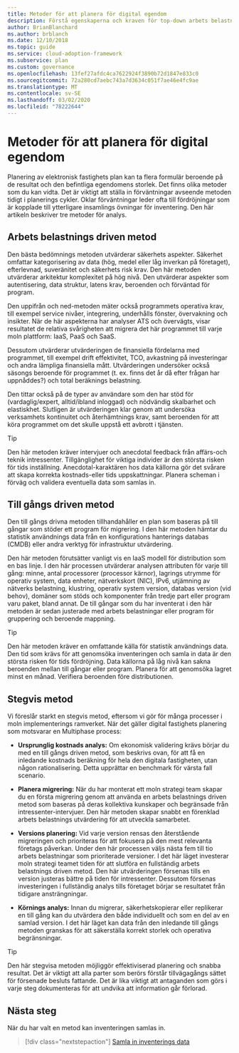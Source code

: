 ```yaml
---
title: Metoder för att planera för digital egendom
description: Förstå egenskaperna och kraven för top-down arbets belastnings driven, till gångs driven eller stegvisa metoder för planering av digital egendom.
author: BrianBlanchard
ms.author: brblanch
ms.date: 12/10/2018
ms.topic: guide
ms.service: cloud-adoption-framework
ms.subservice: plan
ms.custom: governance
ms.openlocfilehash: 13fef27afdc4ca7622924f3890b72d1847e833c0
ms.sourcegitcommit: 72a280cd7aebc743a7d3634c051f7ae46e4fc9ae
ms.translationtype: MT
ms.contentlocale: sv-SE
ms.lasthandoff: 03/02/2020
ms.locfileid: "78222644"
---
```

# <a name="approaches-to-digital-estate-planning"></a>Metoder för att planera för digital egendom

Planering av elektronisk fastighets plan kan ta flera formulär beroende på de resultat och den befintliga egendomens storlek. Det finns olika metoder som du kan vidta. Det är viktigt att ställa in förväntningar avseende metoden tidigt i planerings cykler. Oklar förväntningar leder ofta till fördröjningar som är kopplade till ytterligare insamlings övningar för inventering. Den här artikeln beskriver tre metoder för analys.

## <a name="workload-driven-approach"></a>Arbets belastnings driven metod

Den bästa bedömnings metoden utvärderar säkerhets aspekter. Säkerhet omfattar kategorisering av data (hög, medel eller låg inverkan på företaget), efterlevnad, suveränitet och säkerhets risk krav. Den här metoden utvärderar arkitektur komplexitet på hög nivå. Den utvärderar aspekter som autentisering, data struktur, latens krav, beroenden och förväntad för program.

Den uppifrån och ned-metoden mäter också programmets operativa krav, till exempel service nivåer, integrering, underhålls fönster, övervakning och insikter. När de här aspekterna har analyser ATS och övervägts, visar resultatet de relativa svårigheten att migrera det här programmet till varje moln plattform: IaaS, PaaS och SaaS.

Dessutom utvärderar utvärderingen de finansiella fördelarna med programmet, till exempel drift effektivitet, TCO, avkastning på investeringar och andra lämpliga finansiella mått. Utvärderingen undersöker också säsongs beroende för programmet (t. ex. finns det år då efter frågan har uppnåddes?) och total beräknings belastning.

Den tittar också på de typer av användare som den har stöd för (vardaglig/expert, alltid/ibland inloggad) och nödvändig skalbarhet och elastiskhet. Slutligen är utvärderingen klar genom att undersöka verksamhets kontinuitet och återhämtnings krav, samt beroenden för att köra programmet om det skulle uppstå ett avbrott i tjänsten.

> [!TIP]
> Den här metoden kräver intervjuer och anecdotal feedback från affärs-och teknik intressenter. Tillgänglighet för viktiga individer är den största risken för tids inställning. Anecdotal-karaktären hos data källorna gör det svårare att skapa korrekta kostnads-eller tids uppskattningar. Planera scheman i förväg och validera eventuella data som samlas in.

## <a name="asset-driven-approach"></a>Till gångs driven metod

Den till gångs drivna metoden tillhandahåller en plan som baseras på till gångar som stöder ett program för migrering. I den här metoden hämtar du statistik användnings data från en konfigurations hanterings databas (CMDB) eller andra verktyg för infrastruktur utvärdering.

Den här metoden förutsätter vanligt vis en IaaS modell för distribution som en bas linje. I den här processen utvärderar analysen attributen för varje till gång: minne, antal processorer (processor kärnor), lagrings utrymme för operativ system, data enheter, nätverkskort (NIC), IPv6, utjämning av nätverks belastning, klustring, operativ system version, databas version (vid behov), domäner som stöds och komponenter från tredje part eller program varu paket, bland annat. De till gångar som du har inventerat i den här metoden är sedan justerade med arbets belastningar eller program för gruppering och beroende mappning.

> [!TIP]
> Den här metoden kräver en omfattande källa för statistik användnings data. Den tid som krävs för att genomsöka inventeringen och samla in data är den största risken för tids fördröjning. Data källorna på låg nivå kan sakna beroenden mellan till gångar eller program. Planera för att genomsöka lagret minst en månad. Verifiera beroenden före distributionen.

## <a name="incremental-approach"></a>Stegvis metod

Vi föreslår starkt en stegvis metod, eftersom vi gör för många processer i moln implementerings ramverket. När det gäller digital fastighets planering som motsvarar en Multiphase process:

- **Ursprunglig kostnads analys:** Om ekonomisk validering krävs börjar du med en till gångs driven metod, som beskrivs ovan, för att få en inledande kostnads beräkning för hela den digitala fastigheten, utan någon rationalisering. Detta upprättar en benchmark för värsta fall scenario.

- **Planera migrering:** När du har monterat ett moln strategi team skapar du en första migrering genom att använda en arbets belastnings driven metod som baseras på deras kollektiva kunskaper och begränsade från intressenter-intervjuer. Den här metoden skapar snabbt en förenklad arbets belastnings utvärdering för att utveckla samarbetet.

- **Versions planering:** Vid varje version rensas den återstående migreringen och prioriteras för att fokusera på den mest relevanta företags påverkan. Under den här processen väljs nästa fem till tio arbets belastningar som prioriterade versioner. I det här läget investerar moln strategi teamet tiden för att slutföra en fullständig arbets belastnings driven metod. Den här utvärderingen försenas tills en version justeras bättre på tiden för intressenter. Dessutom försenas investeringen i fullständig analys tills företaget börjar se resultatet från tidigare ansträngningar.

- **Körnings analys:** Innan du migrerar, säkerhetskopierar eller replikerar en till gång kan du utvärdera den både individuellt och som en del av en samlad version. I det här läget kan data från den inledande till gångs metoden granskas för att säkerställa korrekt storlek och operativa begränsningar.

> [!TIP]
> Den här stegvisa metoden möjliggör effektiviserad planering och snabba resultat. Det är viktigt att alla parter som berörs förstår tillvägagångs sättet för försenade besluts fattande. Det är lika viktigt att antaganden som görs i varje steg dokumenteras för att undvika att information går förlorad.

## <a name="next-steps"></a>Nästa steg

När du har valt en metod kan inventeringen samlas in.

> [!div class="nextstepaction"]
> [Samla in inventerings data](./inventory.md)
